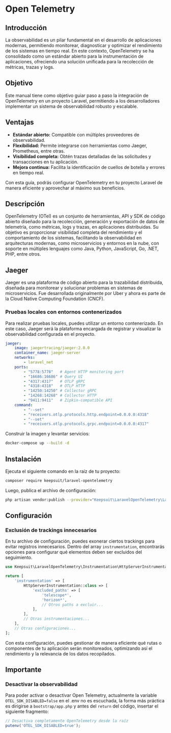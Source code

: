 # Open Telemetry

## Introducción

La observabilidad es un pilar fundamental en el desarrollo de aplicaciones modernas, permitiendo monitorear, diagnosticar y optimizar el rendimiento de los sistemas en tiempo real. En este contexto, OpenTelemetry se ha consolidado como un estándar abierto para la instrumentación de aplicaciones, ofreciendo una solución unificada para la recolección de métricas, trazas y logs.

## Objetivo

Este manual tiene como objetivo guiar paso a paso la integración de OpenTelemetry en un proyecto Laravel, permitiendo a los desarrolladores implementar un sistema de observabilidad robusto y escalable.

## Ventajas

- **Estándar abierto:** Compatible con múltiples proveedores de observabilidad.
- **Flexibilidad:** Permite integrarse con herramientas como Jaeger, Prometheus, entre otras.
- **Visibilidad completa:** Obtén trazas detalladas de las solicitudes y transacciones en tu aplicación.
- **Mejora continua:** Facilita la identificación de cuellos de botella y errores en tiempo real.

Con esta guía, podrás configurar OpenTelemetry en tu proyecto Laravel de manera eficiente y aprovechar al máximo sus beneficios.

## Descripción

OpenTelemetry (OTel) es un conjunto de herramientas, API y SDK de código abierto diseñado para la recolección, generación y exportación de datos de telemetría, como métricas, logs y trazas, en aplicaciones distribuidas. Su objetivo es proporcionar visibilidad completa del rendimiento y el comportamiento de los sistemas, facilitando la observabilidad en arquitecturas modernas, como microservicios y entornos en la nube, con soporte en múltiples lenguajes como Java, Python, JavaScript, Go, .NET, PHP, entre otros.

## Jaeger

Jaeger es una plataforma de código abierto para la trazabilidad distribuida, diseñada para monitorear y solucionar problemas en sistemas de microservicios. Fue desarrollada originalmente por Uber y ahora es parte de la Cloud Native Computing Foundation (CNCF).

### Pruebas locales con entornos contenerizados

Para realizar pruebas locales, puedes utilizar un entorno contenerizado. En este caso, Jaeger será la plataforma encargada de registrar y visualizar la observabilidad configurada en el proyecto.

```yaml
jaeger:
    image: jaegertracing/jaeger:2.0.0
    container_name: jaeger-server
    networks:
        - laravel_net
    ports:
        - "5778:5778"   # Agent HTTP monitoring port
        - "16686:16686" # Query UI
        - "4317:4317"   # OTLP gRPC
        - "4318:4318"   # OTLP HTTP
        - "14250:14250" # Collector gRPC
        - "14268:14268" # Collector HTTP
        - "9411:9411"   # Zipkin-compatible API
    command:
        - "--set"
        - "receivers.otlp.protocols.http.endpoint=0.0.0.0:4318"
        - "--set"
        - "receivers.otlp.protocols.grpc.endpoint=0.0.0.0:4317"
```

Construir la imagen y levantar servicios:

```bash
docker-compose up --build -d
```

## Instalación

Ejecuta el siguiente comando en la raíz de tu proyecto:

```bash
composer require keepsuit/laravel-opentelemetry
```

Luego, publica el archivo de configuración:

```bash
php artisan vendor:publish --provider="Keepsuit\LaravelOpenTelemetry\LaravelOpenTelemetryServiceProvider" --tag="opentelemetry-config"
```

## Configuración

### Exclusión de trackings innecesarios

En tu archivo de configuración, puedes exonerar ciertos trackings para evitar registros innecesarios. Dentro del array `instrumentation`, encontrarás opciones para configurar qué elementos deben ser excluidos del seguimiento.

```php
use Keepsuit\LaravelOpenTelemetry\Instrumentation\HttpServerInstrumentation;

return [
    'instrumentation' => [
        HttpServerInstrumentation::class => [
            'excluded_paths' => [
                'telescope*',
                'horizon*',
                // Otros paths a excluir...
            ],
        ],
        // Otras instrumentaciones...
    ],
    // Otras configuraciones...
];
```

Con esta configuración, puedes gestionar de manera eficiente qué rutas o componentes de tu aplicación serán monitoreados, optimizando así el rendimiento y la relevancia de los datos recopilados.

## Importante

### Desactivar la observabilidad

Para poder activar o desactivar Open Telemetry, actualmente la variable `OTEL_SDK_DISABLED=false` en el .env no es escuchada, la forma más práctica es dirigirse a `bootstrap/app.php` y antes del `return` del código, insertar el siguiente fragmento:

```php
// Desactiva completamente OpenTelemetry desde la raíz
putenv('OTEL_SDK_DISABLED=true');
```